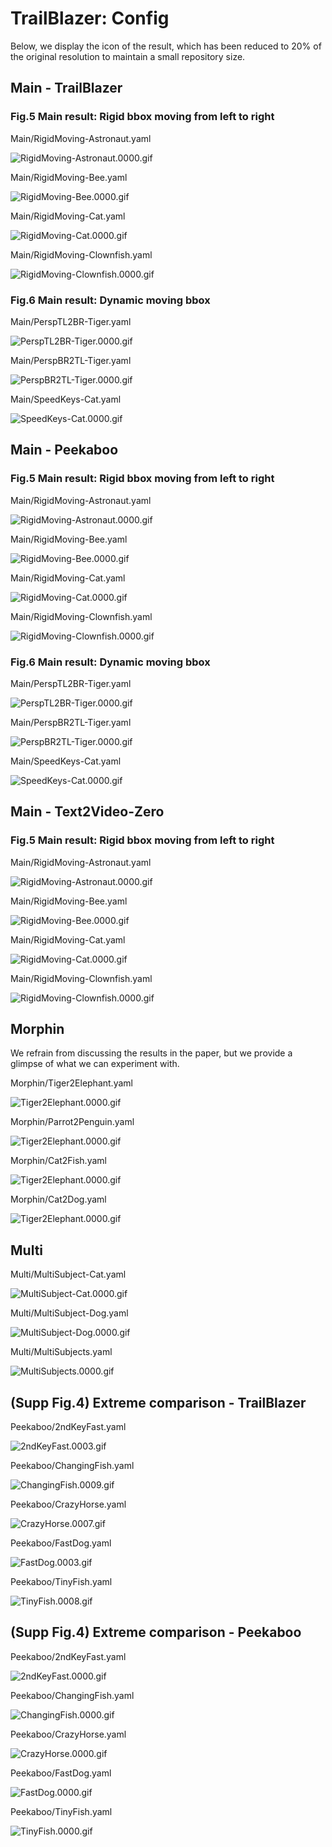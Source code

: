 # TrailBlazer: Config

Below, we display the icon of the result, which has been reduced to 20% of the
original resolution to maintain a small repository size.


## Main - TrailBlazer

### Fig.5 Main result: Rigid bbox moving from left to right

Main/RigidMoving-Astronaut.yaml

![RigidMoving-Astronaut.0000.gif](../assets/v1-TrailBlazer/RigidMoving-Astronaut.0000.gif)

Main/RigidMoving-Bee.yaml

![RigidMoving-Bee.0000.gif](../assets/v1-TrailBlazer/RigidMoving-Bee.0000.gif)

Main/RigidMoving-Cat.yaml

![RigidMoving-Cat.0000.gif](../assets/v1-TrailBlazer/RigidMoving-Cat.0000.gif)

Main/RigidMoving-Clownfish.yaml

![RigidMoving-Clownfish.0000.gif](../assets/v1-TrailBlazer/RigidMoving-Clownfish.0000.gif)

### Fig.6 Main result: Dynamic moving bbox

Main/PerspTL2BR-Tiger.yaml

![PerspTL2BR-Tiger.0000.gif](../assets/v1-TrailBlazer/PerspTL2BR-Tiger.0000.gif)

Main/PerspBR2TL-Tiger.yaml

![PerspBR2TL-Tiger.0000.gif](../assets/v1-TrailBlazer/PerspBR2TL-Tiger.0000.gif)

Main/SpeedKeys-Cat.yaml

![SpeedKeys-Cat.0000.gif](../assets/v1-TrailBlazer/SpeedKeys-Cat.0000.gif)

## Main - Peekaboo

### Fig.5 Main result: Rigid bbox moving from left to right

Main/RigidMoving-Astronaut.yaml

![RigidMoving-Astronaut.0000.gif](../assets/v1-Peekaboo/RigidMoving-Astronaut.0000.gif)

Main/RigidMoving-Bee.yaml

![RigidMoving-Bee.0000.gif](../assets/v1-Peekaboo/RigidMoving-Bee.0006.gif)

Main/RigidMoving-Cat.yaml

![RigidMoving-Cat.0000.gif](../assets/v1-Peekaboo/RigidMoving-Cat.0010.gif)

Main/RigidMoving-Clownfish.yaml

![RigidMoving-Clownfish.0000.gif](../assets/v1-Peekaboo/RigidMoving-Clownfish.0001.gif)

### Fig.6 Main result: Dynamic moving bbox

Main/PerspTL2BR-Tiger.yaml

![PerspTL2BR-Tiger.0000.gif](../assets/v1-Peekaboo/PerspTL2BR-Tiger.0000.gif)

Main/PerspBR2TL-Tiger.yaml

![PerspBR2TL-Tiger.0000.gif](../assets/v1-Peekaboo/PerspBR2TL-Tiger.0000.gif)

Main/SpeedKeys-Cat.yaml

![SpeedKeys-Cat.0000.gif](../assets/v1-Peekaboo/SpeedKeys-Cat.0000.gif)

## Main - Text2Video-Zero

### Fig.5 Main result: Rigid bbox moving from left to right

Main/RigidMoving-Astronaut.yaml

![RigidMoving-Astronaut.0000.gif](../assets/v1-T2VZero/RigidMoving-Astronaut.0000.gif)

Main/RigidMoving-Bee.yaml

![RigidMoving-Bee.0000.gif](../assets/v1-T2VZero/RigidMoving-Bee.0000.gif)

Main/RigidMoving-Cat.yaml

![RigidMoving-Cat.0000.gif](../assets/v1-T2VZero/RigidMoving-Cat.0000.gif)

Main/RigidMoving-Clownfish.yaml

![RigidMoving-Clownfish.0000.gif](../assets/v1-T2VZero/RigidMoving-Clownfish.0000.gif)

## Morphin

We refrain from discussing the results in the paper, but we provide a glimpse of
what we can experiment with.

Morphin/Tiger2Elephant.yaml

![Tiger2Elephant.0000.gif](../assets/v1-TrailBlazer/Tiger2Elephant.0000.gif)

Morphin/Parrot2Penguin.yaml

![Tiger2Elephant.0000.gif](../assets/v1-TrailBlazer/Parrot2Penguin.0000.gif)

Morphin/Cat2Fish.yaml

![Tiger2Elephant.0000.gif](../assets/v1-TrailBlazer/Cat2Fish.0000.gif)

Morphin/Cat2Dog.yaml

![Tiger2Elephant.0000.gif](../assets/v1-TrailBlazer/Cat2Dog.0000.gif)

## Multi

Multi/MultiSubject-Cat.yaml

![MultiSubject-Cat.0000.gif](../assets/v1-TrailBlazer/MultiSubject-Cat.0000.gif)

Multi/MultiSubject-Dog.yaml

![MultiSubject-Dog.0000.gif](../assets/v1-TrailBlazer/MultiSubject-Dog.0000.gif)

Multi/MultiSubjects.yaml

![MultiSubjects.0000.gif](../assets/v1-TrailBlazer/MultiSubjects.0000.gif)

## (Supp Fig.4) Extreme comparison - TrailBlazer

Peekaboo/2ndKeyFast.yaml

![2ndKeyFast.0003.gif](../assets/v1-TrailBlazer/2ndKeyFast.0003.gif)

Peekaboo/ChangingFish.yaml

![ChangingFish.0009.gif](../assets/v1-TrailBlazer/ChangingFish.0009.gif)

Peekaboo/CrazyHorse.yaml

![CrazyHorse.0007.gif](../assets/v1-TrailBlazer/CrazyHorse.0007.gif)

Peekaboo/FastDog.yaml

![FastDog.0003.gif](../assets/v1-TrailBlazer/FastDog.0003.gif)

Peekaboo/TinyFish.yaml

![TinyFish.0008.gif](../assets/v1-TrailBlazer/TinyFish.0008.gif)

## (Supp Fig.4) Extreme comparison - Peekaboo

Peekaboo/2ndKeyFast.yaml

![2ndKeyFast.0000.gif](../assets/v1-Peekaboo/2ndKeyFast.0000.gif)

Peekaboo/ChangingFish.yaml

![ChangingFish.0000.gif](../assets/v1-Peekaboo/ChangingFish.0000.gif)

Peekaboo/CrazyHorse.yaml

![CrazyHorse.0000.gif](../assets/v1-Peekaboo/CrazyHorse.0000.gif)

Peekaboo/FastDog.yaml

![FastDog.0000.gif](../assets/v1-Peekaboo/FastDog.0000.gif)

Peekaboo/TinyFish.yaml

![TinyFish.0000.gif](../assets/v1-Peekaboo/TinyFish.0000.gif)
